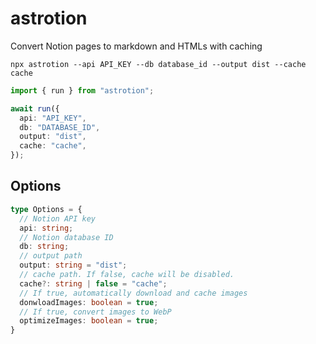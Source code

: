# astrotion

Convert Notion pages to markdown and HTMLs with caching

```
npx astrotion --api API_KEY --db database_id --output dist --cache cache
```

```ts
import { run } from "astrotion";

await run({
  api: "API_KEY",
  db: "DATABASE_ID",
  output: "dist",
  cache: "cache",
});
```

## Options

```ts
type Options = {
  // Notion API key
  api: string;
  // Notion database ID
  db: string;
  // output path
  output: string = "dist";
  // cache path. If false, cache will be disabled.
  cache?: string | false = "cache";
  // If true, automatically download and cache images
  donwloadImages: boolean = true;
  // If true, convert images to WebP
  optimizeImages: boolean = true;
}
```

